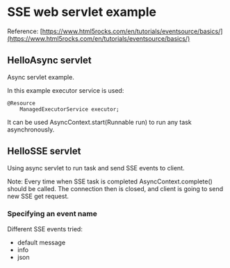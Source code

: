 # SSE web servlet example

Reference: [https://www.html5rocks.com/en/tutorials/eventsource/basics/](https://www.html5rocks.com/en/tutorials/eventsource/basics/)

## HelloAsync servlet

Async servlet example.

In this example executor service is used:

~~~
@Resource
	ManagedExecutorService executor;
~~~

It can be used AsyncContext.start(Runnable run) to run any task asynchronously.

## HelloSSE servlet

Using async servlet to run task and send SSE events to client.

Note: 
	Every time when SSE task is completed AsyncContext.complete() should be called. 
	The connection then is closed, and client is going to send new SSE get request.

### Specifying an event name
	
Different SSE events tried:

- default message
- info
- json
